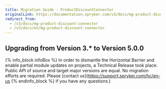 ```yaml
---
title: Migration Guide - ProductDiscountConnector
originalLink: https://documentation.spryker.com/v3/docs/mg-product-discount-connector
redirect_from:
  - /v3/docs/mg-product-discount-connector
  - /v3/docs/en/mg-product-discount-connector
---
```


## Upgrading from Version 3.* to Version 5.0.0

{% info_block infoBox %}
In order to dismantle the Horizontal Barrier and enable partial module updates on projects, a Technical Release took place. Public API of source and target major versions are equal. No migration efforts are required. Please [contact us](https://support.spryker.com/hc/en-us
{% endinfo_block %} if you have any questions.)
